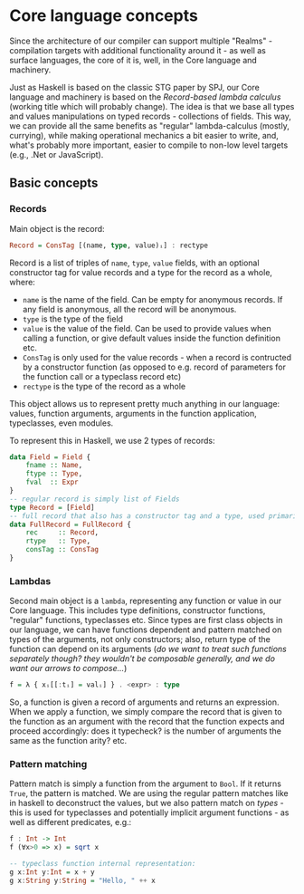 # Core language concepts

Since the architecture of our compiler can support multiple "Realms" - compilation targets with additional functionality around it - as well as surface languages, the core of it is, well, in the Core language and machinery.

Just as Haskell is based on the classic STG paper by SPJ, our Core language and machinery is based on the *Record-based lambda calculus* (working title which will probably change). The idea is that we base all types and values manipulations on typed records - collections of fields. This way, we can provide all the same benefits as "regular" lambda-calculus (mostly, currying), while making operational mechanics a bit easier to write, and, what's probably more important, easier to compile to non-low level targets (e.g., .Net or JavaScript). 

## Basic concepts

### Records

Main object is the record:
```Haskell
Record = ConsTag [(name, type, value)ᵢ] : rectype
```
Record is a list of triples of `name`, `type`, `value` fields, with an optional constructor tag for value records and a type for the record as a whole, where:
-  `name` is the name of the field. Can be empty for anonymous records. If any field is anonymous, all the record will be anonymous.
-  `type` is the type of the field
-  `value` is the value of the field. Can be used to provide values when calling a function, or give default values inside the function definition etc.
-  `ConsTag` is only used for the value records - when a record is contructed by a constructor function (as opposed to e.g. record of parameters for the function call or a typeclass record etc)
-  `rectype` is the type of the record as a whole

This object allows us to represent pretty much anything in our language: values, function arguments, arguments in the function application, typeclasses, even modules.

To represent this in Haskell, we use 2 types of records:
```Haskell
data Field = Field {
    fname :: Name,
    ftype :: Type,
    fval  :: Expr
}
-- regular record is simply list of Fields
type Record = [Field] 
-- full record that also has a constructor tag and a type, used primarily for values
data FullRecord = FullRecord {
    rec     :: Record,
    rtype   :: Type,
    consTag :: ConsTag
}
```

### Lambdas
Second main object is a `lambda`, representing any function or value in our Core language. This includes type definitions, constructor functions, "regular" functions, typeclasses etc. Since types are first class objects in our language, we can have functions dependent and pattern matched on types of the arguments, not only constructors; also, return type of the function can depend on its arguments (*do we want to treat such functions separately though? they wouldn't be composable generally, and we do want our arrows to compose...*)
```Haskell
f = λ { xᵢ[[:tᵢ] = valᵢ] } . <expr> : type
```
So, a function is given a record of arguments and returns an expression. When we apply a function, we simply compare the record that is given to the function as an argument with the record that the function expects and proceed accordingly: does it typecheck? is the number of arguments the same as the function arity? etc.

### Pattern matching
Pattern match is simply a function from the argument to `Bool`. If it returns `True`, the pattern is matched. We are using the regular pattern matches like in haskell to deconstruct the values, but we also pattern match on *types* - this is used for typeclasses and potentially implicit argument functions - as well as different predicates, e.g.:
```Haskell
f : Int -> Int
f (∀x>0 => x) = sqrt x

-- typeclass function internal representation:
g x:Int y:Int = x + y
g x:String y:String = "Hello, " ++ x 
```